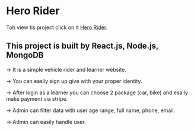 # Hero Rider

Toh view tis project click on it [Hero Rider](https://hero-rider-d5d30.web.app/).

## This project is built by React.js, Node.js, MongoDB

-> It is a simple vehicle rider and learner website.

-> You can easily sign up give with your proper identity.

-> After login as a learner you can choose 2 package (car, bike) and esaily make payment via stripe.

-> Admin can filter data with user age range, full name, phone, email.

-> Admin can easily handle user.
